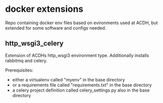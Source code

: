 # docker extensions

Repo containing docker env files based on evironments used at ACDH, but extended for some software and configs needed.

## http_wsgi3_celery

Extension of ACDHs http_wsgi3 environment type. Additionally installs rabbitmq and celery.

Prerequisites:
* either a virtualenv called "myenv" in the base directory
* or a requirements file called "requirements.txt" in the base directory
* a celery project definition called celery_settings.py also in the base directory

